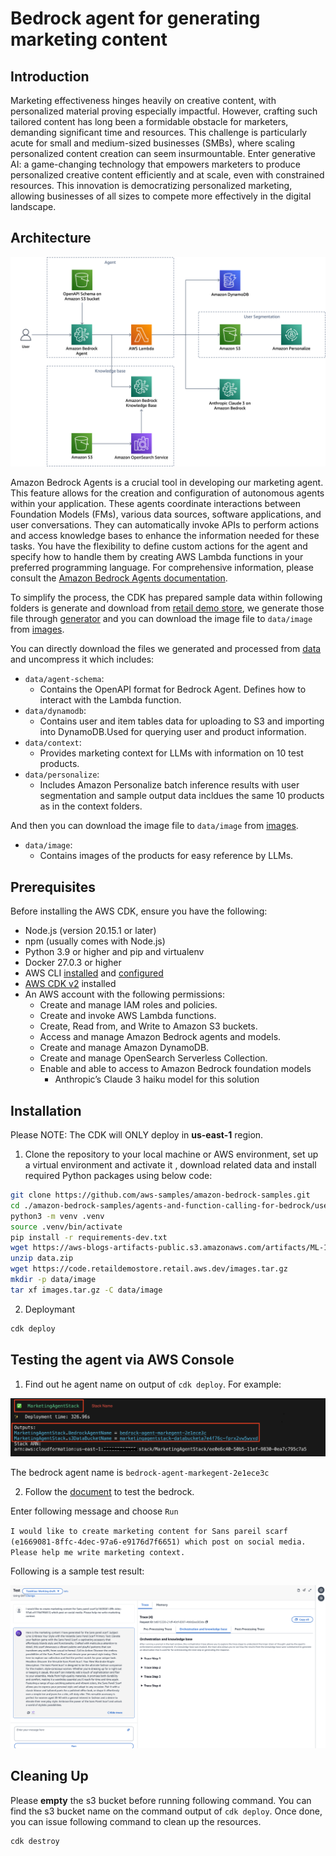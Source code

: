 
# Bedrock agent for generating marketing content

## Introduction

Marketing effectiveness hinges heavily on creative content, with personalized material proving especially impactful. However, crafting such tailored content has long been a formidable obstacle for marketers, demanding significant time and resources. This challenge is particularly acute for small and medium-sized businesses (SMBs), where scaling personalized content creation can seem insurmountable. Enter generative AI: a game-changing technology that empowers marketers to produce personalized creative content efficiently and at scale, even with constrained resources. This innovation is democratizing personalized marketing, allowing businesses of all sizes to compete more effectively in the digital landscape.


## Architecture

![Architecture](images/architecture.png)

Amazon Bedrock Agents is a crucial tool in developing our marketing agent. This feature allows for the creation and configuration of autonomous agents within your application. These agents coordinate interactions between Foundation Models (FMs), various data sources, software applications, and user conversations. They can automatically invoke APIs to perform actions and access knowledge bases to enhance the information needed for these tasks. You have the flexibility to define custom actions for the agent and specify how to handle them by creating AWS Lambda functions in your preferred programming language. For comprehensive information, please consult the [Amazon Bedrock Agents documentation](https://docs.aws.amazon.com/bedrock/latest/userguide/agents.html).

To simplify the process, the CDK has prepared sample data within following folders is generate and download from [retail demo store](https://github.com/aws-samples/retail-demo-store/tree/master), we generate those file through [generator](https://github.com/aws-samples/retail-demo-store/tree/master/generators) and you can download the image file to `data/image` from [images](https://code.retaildemostore.retail.aws.dev/images.tar.gz).

You can directly download the files we generated and processed from [data](https://aws-blogs-artifacts-public.s3.amazonaws.com/artifacts/ML-16145/data.zip) and uncompress it which includes:
- `data/agent-schema`:
  - Contains the OpenAPI format for Bedrock Agent. Defines how to interact with the Lambda function.
- `data/dynamodb`:
  - Contains user and item tables data for uploading to S3 and importing into DynamoDB.Used for querying user and product information.
- `data/context`:
  - Provides marketing context for LLMs with information on 10 test products.
- `data/personalize`:
  - Includes Amazon Personalize batch inference results with user segmentation and sample output data incldues the same 10 products as in the context folders.

And then you can download the image file to `data/image` from [images](https://code.retaildemostore.retail.aws.dev/images.tar.gz).
- `data/image`:
  - Contains images of the products for easy reference by LLMs.

## Prerequisites

Before installing the AWS CDK, ensure you have the following:

- Node.js (version 20.15.1 or later)
- npm (usually comes with Node.js)
- Python 3.9 or higher and pip and virtualenv
- Docker 27.0.3 or higher
- AWS CLI [installed](https://docs.aws.amazon.com/cli/latest/userguide/getting-started-install.html) and [configured](https://docs.aws.amazon.com/cli/latest/userguide/cli-chap-configure.html)
- [AWS CDK v2](https://docs.aws.amazon.com/cdk/v2/guide/getting_started.html#getting_started_install) installed
- An AWS account with the following permissions:
  - Create and manage IAM roles and policies.
  - Create and invoke AWS Lambda functions.
  - Create, Read from, and Write to Amazon S3 buckets.
  - Access and manage Amazon Bedrock agents and models.
  - Create and manage Amazon DynamoDB.
  - Create and manage OpenSearch Serverless Collection.
  - Enable and able to access to Amazon Bedrock foundation models 
    - Anthropic’s Claude 3 haiku model for this solution

## Installation

Please NOTE: The CDK will ONLY deploy in **us-east-1** region.

1. Clone the repository to your local machine or AWS environment, set up a virtual environment and activate it , download related data and install required Python packages using below code:
```bash
git clone https://github.com/aws-samples/amazon-bedrock-samples.git
cd ./amazon-bedrock-samples/agents-and-function-calling-for-bedrock/use-case-examples/marketing-agent
python3 -m venv .venv
source .venv/bin/activate
pip install -r requirements-dev.txt
wget https://aws-blogs-artifacts-public.s3.amazonaws.com/artifacts/ML-16145/data.zip
unzip data.zip
wget https://code.retaildemostore.retail.aws.dev/images.tar.gz
mkdir -p data/image
tar xf images.tar.gz -C data/image
```

2. Deploymant

```bash
cdk deploy
```

## Testing the agent via AWS Console

1. Find out he agent name on output of `cdk deploy`. For example:

![BedrockAgentName](images/cdk-output.png)

The bedrock agent name is `bedrock-agent-markegent-2e1ece3c`

2. Follow the [document](https://docs.aws.amazon.com/bedrock/latest/userguide/agents-test.html) to test the bedrock.


Enter following message and choose `Run`

`I would like to create marketing content for Sans pareil scarf (e1669081-8ffc-4dec-97a6-e9176d7f6651) which post on social media. Please help me write marketing context.`

Following is a sample test result:

![BedRockTestResult](images/test-result.png)


## Cleaning Up

Please **empty** the s3 bucket before running following command. You can find the s3 bucket name on the command output of `cdk deploy`. Once done, you can issue following command to clean up the resources.

```bash
cdk destroy
```

